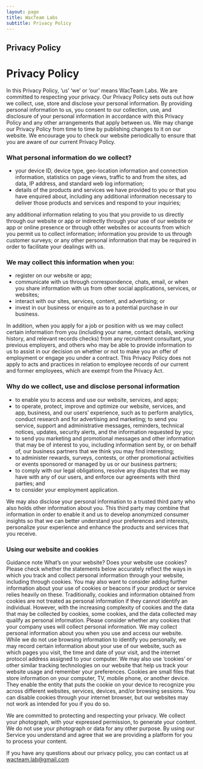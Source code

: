 ```yaml
---
layout: page
title: WacTeam Labs
subtitle: Privacy Policy
---
```


Privacy Policy
--------------

**Privacy Policy**
==================

In this Privacy Policy, ‘us’ ‘we’ or ‘our’ means WacTeam Labs. We are committed to respecting your privacy. Our Privacy Policy sets outs out how we collect, use, store and disclose your personal information. By providing personal information to us, you consent to our collection, use, and disclosure of your personal information in accordance with this Privacy Policy and any other arrangements that apply between us. We may change our Privacy Policy from time to time by publishing changes to it on our website. We encourage you to check our website periodically to ensure that you are aware of our current Privacy Policy.

### **What personal information do we collect?**

*   your device ID, device type, geo-location information and connection information, statistics on page views, traffic to and from the sites, ad data, IP address, and standard web log information;
*   details of the products and services we have provided to you or that you have enquired about, including any additional information necessary to deliver those products and services and respond to your inquiries;

any additional information relating to you that you provide to us directly through our website or app or indirectly through your use of our website or app or online presence or through other websites or accounts from which you permit us to collect information; information you provide to us through customer surveys; or any other personal information that may be required in order to facilitate your dealings with us.

### **We may collect this information when you:**

*   register on our website or app;
*   communicate with us through correspondence, chats, email, or when you share information with us from other social applications, services, or websites;
*   interact with our sites, services, content, and advertising; or
*   invest in our business or enquire as to a potential purchase in our business.

In addition, when you apply for a job or position with us we may collect certain information from you (including your name, contact details, working history, and relevant records checks) from any recruitment consultant, your previous employers, and others who may be able to provide information to us to assist in our decision on whether or not to make you an offer of employment or engage you under a contract. This Privacy Policy does not apply to acts and practices in relation to employee records of our current and former employees, which are exempt from the Privacy Act.

### **Why do we collect, use and disclose personal information**

*   to enable you to access and use our website, services, and apps;
*   to operate, protect, improve and optimize our website, services, and app, business, and our users’ experience, such as to perform analytics, conduct research and for advertising and marketing; to send you service, support and administrative messages, reminders, technical notices, updates, security alerts, and the information requested by you;
*   to send you marketing and promotional messages and other information that may be of interest to you, including information sent by, or on behalf of, our business partners that we think you may find interesting;
*   to administer rewards, surveys, contests, or other promotional activities or events sponsored or managed by us or our business partners;
*   to comply with our legal obligations, resolve any disputes that we may have with any of our users, and enforce our agreements with third parties; and
*   to consider your employment application.

We may also disclose your personal information to a trusted third party who also holds other information about you. This third party may combine that information in order to enable it and us to develop anonymized consumer insights so that we can better understand your preferences and interests, personalize your experience and enhance the products and services that you receive.

### **Using our website and cookies**

Guidance note What’s on your website? Does your website use cookies? Please check whether the statements below accurately reflect the ways in which you track and collect personal information through your website, including through cookies. You may also want to consider adding further information about your use of cookies or beacons if your product or service relies heavily on these. Traditionally, cookies and information obtained from cookies are not treated as personal information if they cannot identify an individual. However, with the increasing complexity of cookies and the data that may be collected by cookies, some cookies, and the data collected may qualify as personal information. Please consider whether any cookies that your company uses will collect personal information. We may collect personal information about you when you use and access our website. While we do not use browsing information to identify you personally, we may record certain information about your use of our website, such as which pages you visit, the time and date of your visit, and the internet protocol address assigned to your computer. We may also use ‘cookies’ or other similar tracking technologies on our website that help us track your website usage and remember your preferences. Cookies are small files that store information on your computer, TV, mobile phone, or another device. They enable the entity that puts the cookie on your device to recognize you across different websites, services, devices, and/or browsing sessions. You can disable cookies through your internet browser, but our websites may not work as intended for you if you do so.

We are committed to protecting and respecting your privacy. We collect your photograph, with your expressed permission, to generate your content. We do not use your photograph or data for any other purpose. By using our Service you understand and agree that we are providing a platform for you to process your content.

If you have any questions about our privacy policy, you can contact us at <wacteam.lab@gmail.com>
